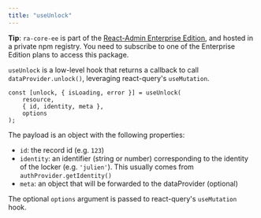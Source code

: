 ```yaml
---
title: "useUnlock"
---
```


**Tip**: `ra-core-ee` is part of the [React-Admin Enterprise Edition](https://marmelab.com/ra-enterprise/), and hosted in a private npm registry. You need to subscribe to one of the Enterprise Edition plans to access this package.

`useUnlock` is a low-level hook that returns a callback to call `dataProvider.unlock()`, leveraging react-query's `useMutation`.

```tsx
const [unlock, { isLoading, error }] = useUnlock(
    resource,
    { id, identity, meta },
    options
);
```

The payload is an object with the following properties:

-   `id`: the record id (e.g. `123`)
-   `identity`: an identifier (string or number) corresponding to the identity of the locker (e.g. `'julien'`). This usually comes from `authProvider.getIdentity()`
-   `meta`: an object that will be forwarded to the dataProvider (optional)

The optional `options` argument is passed to react-query's `useMutation` hook.